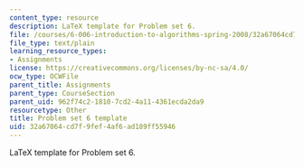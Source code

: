 ```yaml
---
content_type: resource
description: LaTeX template for Problem set 6.
file: /courses/6-006-introduction-to-algorithms-spring-2008/32a67064cd7f9fef4af6ad189ff55946_ps6_template.tex
file_type: text/plain
learning_resource_types:
- Assignments
license: https://creativecommons.org/licenses/by-nc-sa/4.0/
ocw_type: OCWFile
parent_title: Assignments
parent_type: CourseSection
parent_uid: 962f74c2-1810-7cd2-4a11-4361ecda2da9
resourcetype: Other
title: Problem set 6 template
uid: 32a67064-cd7f-9fef-4af6-ad189ff55946
---
```

LaTeX template for Problem set 6.